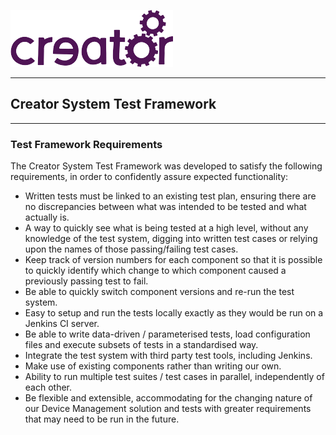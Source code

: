 ![Imagination Technologies Limited logo](images/img.png)

----

## Creator System Test Framework

----

### Test Framework Requirements

The Creator System Test Framework was developed to satisfy the following requirements, in order to confidently assure expected functionality:

* Written tests must be linked to an existing test plan, ensuring there are no discrepancies between what was intended to be tested and what actually is.
* A way to quickly see what is being tested at a high level, without any knowledge of the test system, digging into written test cases or relying upon the names of those passing/failing test cases.
* Keep track of version numbers for each component so that it is possible to quickly identify which change to which component caused a previously passing test to fail.
* Be able to quickly switch component versions and re-run the test system.
* Easy to setup and run the tests locally exactly as they would be run on a Jenkins CI server.
* Be able to write data-driven / parameterised tests, load configuration files and execute subsets of tests in a standardised way.
* Integrate the test system with third party test tools, including Jenkins.
* Make use of existing components rather than writing our own.
* Ability to run multiple test suites / test cases in parallel, independently of each other.
* Be flexible and extensible, accommodating for the changing nature of our Device Management solution and tests with greater requirements that may need to be run in the future.

